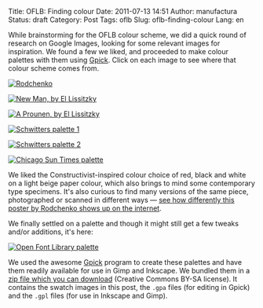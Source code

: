Title: OFLB: Finding colour
Date: 2011-07-13 14:51
Author: manufactura
Status: draft
Category: Post
Tags: oflb
Slug: oflb-finding-colour
Lang: en

While brainstorming for the OFLB colour scheme, we did a quick
round of research on Google Images, looking for some relevant images for
inspiration. We found a few we liked, and proceeded to make colour
palettes with them using
[Gpick](http://libregraphicsworld.org/articles.php?article_id=31). Click
on each image to see where that colour scheme comes from.

[![Rodchenko](http://media.manufacturaindependente.org/rodchenko.png "Rodchenko palette")](http://www.oberholtzer-creative.com/visualculture/wp-content/uploads/2009/01/rodchenko.jpg)

[![New Man, by El Lissitzky](http://media.manufacturaindependente.org/lissitzky-new_man.png "Lissitzky Neuer palette")](http://hellavate.com/wp-content/uploads/2010/04/lissitzky_new_man.jpg)

[![A Prounen, by El Lissitzky](http://media.manufacturaindependente.org/lissitzky-proun_1925.png "Lissitzky Proun 1925 palette")](http://upload.wikimedia.org/wikipedia/en/thumb/0/0d/A_Prounen_by_El_Lissitzky_c.1925.jpg/220px-A_Prounen_by_El_Lissitzky_c.1925.jpg)

[![Schwitters palette 1](http://media.manufacturaindependente.org/schwitters.png "Schwitters palette")](http://www.kurtschwitters.org/ks14.jpg)

[![Schwitters palette 2](http://media.manufacturaindependente.org/schwitters-2.png "Schwitters 2 palette")](http://data5.blog.de/media/245/3243245_a1826eb70a_l.jpeg)

[![Chicago Sun Times palette](http://media.manufacturaindependente.org/chicago_sun_times.png "Chicago Sun Times palette")](http://www.flickr.com/photos/typographyshop/2893280472/sizes/l/in/photostream/)

We liked the Constructivist-inspired colour choice of red, black and
white on a light beige paper colour, which also brings to mind some
contemporary type specimens. It's also curious to find many versions of
the same piece, photographed or scanned in different ways — [see how
differently this poster by Rodchenko shows up on the
internet](http://www.tineye.com/search/f84611e5b0975480527f326929ebdd9ff5638638).

We finally settled on a palette and though it might still get a few
tweaks and/or additions, it's here:

[![Open Font Library palette](http://media.manufacturaindependente.org/oflb.png "Open Font Library palette")](http://media.manufacturaindependente.org/oflb.png)

We used the awesome
[Gpick](http://libregraphicsworld.org/articles.php?article_id=31)
program to create these palettes and have them readily available for use
in Gimp and Inkscape. We bundled them in a [zip file which you can
download](http://manufacturaindependente.com/files/manufacturaindependente-palettes-1.zip)
(Creative Commons BY-SA license). It contains the swatch images in this
post, the `.gpa` files (for editing in Gpick) and the `.gpl` files (for
use in Inkscape and Gimp).  

